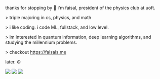 thanks for stopping by 👋 i'm faisal, president of the physics club at uoft.

\> triple majoring in cs, physics, and math

\> i like coding. i code ML, fullstack, and low level.

\> im interested in quantum information, deep learning algorithms, and studying the millennium problems.

\> checkout https://faisals.me

later. ☮️


<a href='https://www.linkedin.com/in/faisal-shaik/' alt="LinkedIn"><img src="https://img.shields.io/badge/LinkedIn-004080?style=for-the-badge&logo=linkedin&logoColor=white"></a> <a href="mailto:faisal.shaik@mail.utoronto.ca" alt="Contact me"><img src="https://custom-icon-badges.demolab.com/badge/-Email-7B0E0E?style=for-the-badge&logo=gmail&logoColor=white"></a> <a href='https://faisals.me' alt="Website"><img src="https://custom-icon-badges.demolab.com/badge/-Website-203030?style=for-the-badge&logo=globe&logoColor=white"></a>
<!---
mrdandelion6/mrdandelion6 is a ✨ special ✨ repository because its `README.md` (this file) appears on your GitHub profile.
You can click the Preview link to take a look at your changes.
--->

